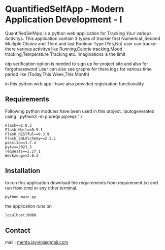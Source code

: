 # QuantifiedSelfApp - Modern Application Development - I 

QuantifiedSelfApp is a python web application for Tracking Your various Activitys.
This application contain 3 types of tracker first Numerical ,Second Multiple Choice and Third and last Boolean Type (Yes,No)
user can tracker there various activitys like Running,Calorie tracking,Mood tracking,Temperature Tracking etc. 
Imaginations is the limit 

otp verification option is needed to sign up for project site and also for forgotpassword
User can also see graphs for there logs for various time period like (Today,This Week,This Month)

in this python web app i have also provided registration functionality
## Requirements
Following python modules have been used in this project.
(autogenerated using ' python3 -m  pipreqs.pipreqs '  )
```terminal
Flask==2.0.3
Flask_Mail==0.9.1
Flask_RESTful==0.3.9
Flask_SQLAlchemy==2.5.1
passlib==1.7.4
pytz==2021.3
requests==2.27.1
Werkzeug==2.0.3

```
## Installation
to run this application download the requirements from requirement.txt and run from cmd or any other terminal.
```cmd
python main.py
```
the application runs on
```buildoutcfg
localhost:8080
```




## Contact
mail : mehta.jayvin@gmail.com
